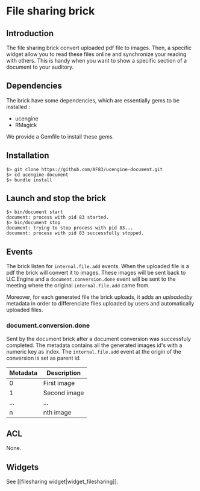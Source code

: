 # File sharing brick

## Introduction

The file sharing brick convert uploaded pdf file to images. Then, a specific widget allow you to read these files online and synchronize your reading with others. This is handy when you want to show a specific section of a document to your auditory.

## Dependencies

The brick have some dependencies, which are essentially gems to be installed :

* ucengine
* RMagick

We provide a Gemfile to install these gems.

## Installation

    $> git clone https://github.com/AF83/ucengine-document.git
    $> cd ucengine-document
    $> bundle install

## Launch and stop the brick

    $> bin/document start
    document: process with pid 83 started.
    $> bin/document stop
    document: trying to stop process with pid 83...
    document: process with pid 83 successfully stopped.

## Events

The brick listen for `internal.file.add` events. When the uploaded file is a pdf the brick will convert it to images. These images will be sent back to U.C.Engine and a `document.conversion.done` event will be sent to the meeting where the original `internal.file.add` came from.

Moreover, for each generated file the brick uploads, it adds an *uploadedby* metadata in order to differenciate files uploaded by users and automatically uploaded files.

### document.conversion.done

Sent by the document brick after a document conversion was successfuly completed. The metadata contains all the generated images id's with a numeric key as index. The `internal.file.add` event at the origin of the conversion is set as parent id.

 Metadata | Description
---------------|-------------------------------------------------------------------------------------------------------
 0    | First image
 1    | Second image
 ...  | ...
 n    | nth image

## ACL

None.

## Widgets

See [[filesharing widget|widget_filesharing]].

